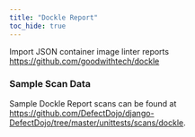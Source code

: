 ```yaml
---
title: "Dockle Report"
toc_hide: true
---
```

Import JSON container image linter reports
<https://github.com/goodwithtech/dockle>
### Sample Scan Data
Sample Dockle Report scans can be found at https://github.com/DefectDojo/django-DefectDojo/tree/master/unittests/scans/dockle.